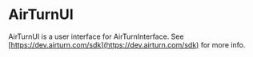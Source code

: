 # AirTurnUI

AirTurnUI is a user interface for AirTurnInterface. See [https://dev.airturn.com/sdk](https://dev.airturn.com/sdk) for more info.
